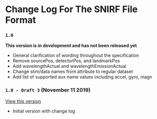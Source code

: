 # Change Log For The SNIRF File Format


### `1.0`

**This version is in development and has not been released yet**

* General clarification of wording throughout the specification
* Remove sourcePos, detectorPos, and landmarkPos
* Add wavelengthActual and wavelengthEmissionActual
* Change stim/data names from attribute to regular dataset
* Add list of supported aux name values including accel, gyro, magn


### `1.0 - Draft 3` (November 11 2019)

[View this version](https://github.com/fNIRS/snirf/tree/da550abf7ec70084e31ba428df09a9dcbf3e6036)  

* Initial version with change log

